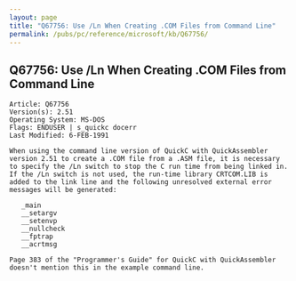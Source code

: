 ```yaml
---
layout: page
title: "Q67756: Use /Ln When Creating .COM Files from Command Line"
permalink: /pubs/pc/reference/microsoft/kb/Q67756/
---
```


## Q67756: Use /Ln When Creating .COM Files from Command Line

	Article: Q67756
	Version(s): 2.51
	Operating System: MS-DOS
	Flags: ENDUSER | s_quickc docerr
	Last Modified: 6-FEB-1991
	
	When using the command line version of QuickC with QuickAssembler
	version 2.51 to create a .COM file from a .ASM file, it is necessary
	to specify the /Ln switch to stop the C run time from being linked in.
	If the /Ln switch is not used, the run-time library CRTCOM.LIB is
	added to the link line and the following unresolved external error
	messages will be generated:
	
	   _main
	   __setargv
	   __setenvp
	   __nullcheck
	   __fptrap
	   __acrtmsg
	
	Page 383 of the "Programmer's Guide" for QuickC with QuickAssembler
	doesn't mention this in the example command line.

